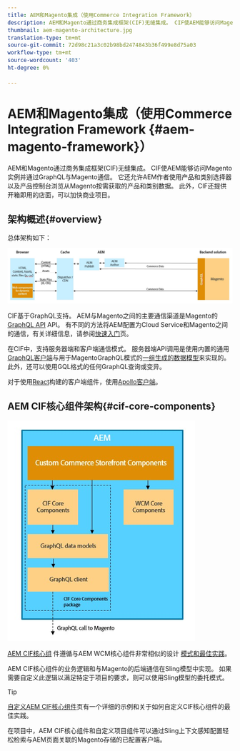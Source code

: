 ```yaml
---
title: AEM和Magento集成（使用Commerce Integration Framework）
description: AEM和Magento通过商务集成框架(CIF)无缝集成。 CIF使AEM能够访问Magento实例并通过GraphQL与Magento通信。 它还允许AEM作者使用产品和类别选择器以及产品控制台浏览从Magento按需获取的产品和类别数据。 此外，CIF还提供开箱即用的店面，可以加快商业项目。
thumbnail: aem-magento-architecture.jpg
translation-type: tm+mt
source-git-commit: 72d98c21a3c02b98bd2474843b36f499e8d75a03
workflow-type: tm+mt
source-wordcount: '403'
ht-degree: 0%

---
```



# AEM和Magento集成（使用Commerce Integration Framework {#aem-magento-framework}）

AEM和Magento通过商务集成框架(CIF)无缝集成。 CIF使AEM能够访问Magento实例并通过GraphQL与Magento通信。 它还允许AEM作者使用产品和类别选择器以及产品控制台浏览从Magento按需获取的产品和类别数据。 此外，CIF还提供开箱即用的店面，可以加快商业项目。

## 架构概述{#overview}

总体架构如下：

![CIF架构概述](../assets/AEM_Magento_Architecture.JPG)

CIF基于GraphQL支持。 AEM与Magento之间的主要通信渠道是Magento的[GraphQL API](https://devdocs.magento.com/guides/v2.4/graphql/) API。 有不同的方法将AEM配置为Cloud Service和Magento之间的通信，有关详细信息，请参阅[快速入门](../getting-started.md)页。

在CIF中，支持服务器端和客户端通信模式。
服务器端API调用是使用内置的通用[GraphQL客户端](https://github.com/adobe/commerce-cif-graphql-client)与用于MagentoGraphQL模式的[一组生成的数据模型](https://github.com/adobe/commerce-cif-magento-graphql)来实现的。 此外，还可以使用GQL格式的任何GraphQL查询或变异。

对于使用[React](https://reactjs.org/)构建的客户端组件，使用[Apollo客户端](https://www.apollographql.com/docs/react/)。

## AEM CIF核心组件架构{#cif-core-components}

![AEM CIF核心组件架构](../assets/cif-component-architecture.jpg)

[AEM CIF核心组](https://github.com/adobe/aem-core-cif-components) 件遵循与AEM WCM核心组件非常相似的设计 [模式和最佳实践](https://github.com/adobe/aem-core-wcm-components)。

AEM CIF核心组件的业务逻辑和与Magento的后端通信在Sling模型中实现。 如果需要自定义此逻辑以满足特定于项目的要求，则可以使用Sling模型的委托模式。

>[!TIP]
>
>[自定义AEM CIF核心组件](../customizing/customize-cif-components.md)页有一个详细的示例和关于如何自定义CIF核心组件的最佳实践。

在项目中，AEM CIF核心组件和自定义项目组件可以通过Sling上下文感知配置轻松检索与AEM页面关联的Magento存储的已配置客户端。
